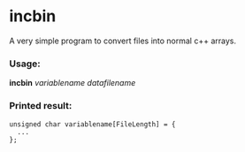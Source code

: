 # incbin 
A very simple program to convert files into normal c++ arrays.
### Usage: 
**incbin** *variablename* *datafilename*
### Printed result:
```
unsigned char variablename[FileLength] = { 
  ...
};
```
